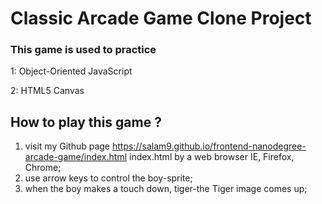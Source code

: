 # Classic Arcade Game Clone Project

### This game is used to practice

1: Object-Oriented JavaScript

2: HTML5 Canvas

## How to play this game ?

1. visit my Github page https://salam9.github.io/frontend-nanodegree-arcade-game/index.html index.html by a web browser  IE, Firefox, Chrome;
2. use arrow keys to control the boy-sprite;
3. when the boy makes a touch down, tiger-the Tiger image comes up;
